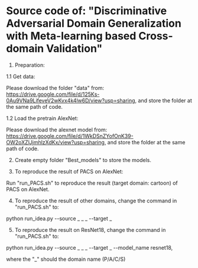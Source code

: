 # Source code of: "Discriminative Adversarial Domain Generalization with Meta-learning based Cross-domain Validation"

1. Preparation:

  1.1 Get data:
  
   Please download the folder "data" from: https://drive.google.com/file/d/125Ks-0Au9VNa9LifeveV2wKvx4k4lw6D/view?usp=sharing, and store the folder at the same path of code.

  1.2 Load the pretrain AlexNet:
  
   Please download the alexnet model from: https://drive.google.com/file/d/1WkDSnZYofOnK39-OW2oXZlJjmhlzXdKx/view?usp=sharing, and store the folder at the same path of code.

2. Create empty folder "Best_models" to store the models.

3. To reproduce the result of PACS on AlexNet:

  Run "run_PACS.sh" to reproduce the result (target domain: cartoon) of PACS on AlexNet.

4. To reproduce the result of other domains, change the command in "run_PACS.sh" to:

  python run_idea.py --source _ _ _ --target _

5. To reproduce the result on ResNet18, change the command in "run_PACS.sh" to:

  python run_idea.py --source _ _ _ --target _ --model_name resnet18,

  where the "_" should the domain name (P/A/C/S)
